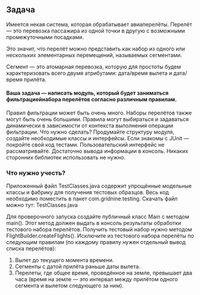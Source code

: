 ## Задача
Имеется некая система, которая обрабатывает авиаперелёты.
Перелёт — это перевозка пассажира из одной точки в другую с возможными промежуточными посадками.

Это значит, что перелёт можно представить как набор из одного или
нескольких элементарных перемещений, называемых сегментами.

Сегмент — это атомарная перевозка, которую для простоты будем
характеризовать всего двумя атрибутами: дата/время вылета и дата/время прилёта.

#### Ваша задача — написать модуль, который будет заниматься фильтрациейнабора перелётов согласно различным правилам.

Правил фильтрации может быть очень много.
Наборы перелётов также могут быть очень большими.
Правила могут выбираться и задаваться динамически в зависимости от контекста выполнения операции фильтрации.
Что нужно сделать?
Продумайте структуру модуля, создайте необходимые классы и интерфейсы. Если знакомы с
JUnit — покройте свой код тестами. Пользовательский интерфейс не рассматривайте.
Достаточно вывода информации в консоль. Никаких сторонних библиотек использовать не нужно.

### Что нужно учесть?
Приложенный файл TestClasses.java содержит упрощённые модельные классы и фабрику для
получения тестовых образцов. Весь код необходимо поместить в пакет com.gridnine.testing.
Скачать файл можно тут: TestClasses.java

Для проверочного запуска создайте публичный класс Main c методом main().
Этот метод должен выдать в консоль результаты обработки тестового набора перелётов.
Получить тестовый набор нужно методом FlightBuilder.createFlights().
Исключите из тестового набора перелёты по следующим правилам (по каждому правилу нужен отдельный вывод списка перелётов):
1. Вылет до текущего момента времени.
2. Сегменты с датой прилёта раньше даты вылета.
3. Перелеты, где общее время, проведённое на земле, превышает два часа
(время на земле — это интервал между прилётом одного сегмента и вылетом следующего за ним).